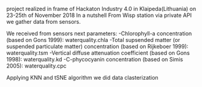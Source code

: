 project realized in frame of Hackaton Industry 4.0 in Klaipeda(Lithuania) on 23-25th of November 2018
In a nutshell
From Wisp station via private API we gather data from sensors.

We received from sensors next parameters:
-Chlorophyll-a concentration (based on Gons 1999): waterquality.chla
-Total supsended matter (or suspended particulate matter) concentration (based on Rijkeboer 1999): waterquality.tsm
-Vertical diffuse attenuation coefficient (based on Gons 1998): waterquality.kd
-C-phycocyanin concentration (based on Simis 2005): waterquality.cpc

Applying KNN and tSNE algorithm we did data clasterization 
